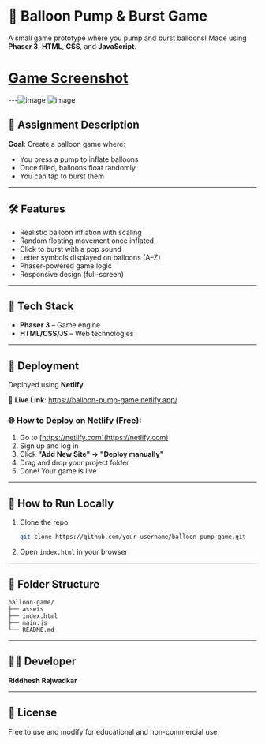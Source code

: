 # 🎈 Balloon Pump & Burst Game

A small game prototype where you pump and burst balloons! Made using **Phaser 3**, **HTML**, **CSS**, and **JavaScript**.

# [Game Screenshot](./assets/screenshot.png)

---![image](https://github.com/user-attachments/assets/83d4cf40-97d7-4a28-9710-074bb376e257)
![image](https://github.com/user-attachments/assets/303f3d01-0c93-4cea-962f-427634bbe430)



## 📖 Assignment Description
**Goal**: Create a balloon game where:
- You press a pump to inflate balloons
- Once filled, balloons float randomly
- You can tap to burst them

---

## 🛠️ Features
- Realistic balloon inflation with scaling
- Random floating movement once inflated
- Click to burst with a pop sound
- Letter symbols displayed on balloons (A–Z)
- Phaser-powered game logic
- Responsive design (full-screen)

---

## 🧹 Tech Stack
- **Phaser 3** – Game engine
- **HTML/CSS/JS** – Web technologies

---

## 🚀 Deployment
Deployed using **Netlify**.

🔗 **Live Link**: https://balloon-pump-game.netlify.app/

### 🌐 How to Deploy on Netlify (Free):
1. Go to [https://netlify.com](https://netlify.com)
2. Sign up and log in
3. Click **"Add New Site" → "Deploy manually"**
4. Drag and drop your project folder
5. Done! Your game is live

---

## 🧪 How to Run Locally
1. Clone the repo:
   ```bash
   git clone https://github.com/your-username/balloon-pump-game.git
   ```
2. Open `index.html` in your browser

---

## 📁 Folder Structure
```
balloon-game/
├── assets
├── index.html
├── main.js
└── README.md

```

---

## 🧑‍💻 Developer
**Riddhesh Rajwadkar**

---

## 📜 License
Free to use and modify for educational and non-commercial use.

